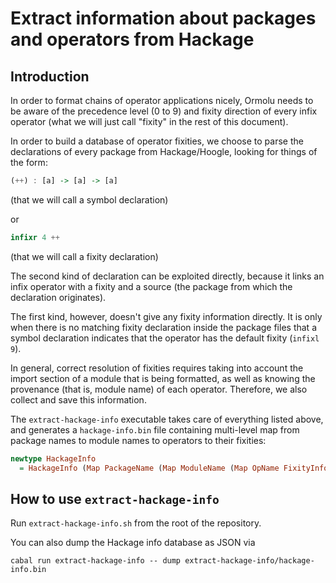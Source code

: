 # Extract information about packages and operators from Hackage

## Introduction

In order to format chains of operator applications nicely, Ormolu needs to
be aware of the precedence level (0 to 9) and fixity direction of every
infix operator (what we will just call "fixity" in the rest of this
document).

In order to build a database of operator fixities, we choose to parse the
declarations of every package from Hackage/Hoogle, looking for things of the
form:

```haskell
(++) : [a] -> [a] -> [a]
```

(that we will call a symbol declaration)

or

```haskell
infixr 4 ++
```

(that we will call a fixity declaration)

The second kind of declaration can be exploited directly, because it links
an infix operator with a fixity and a source (the package from which the
declaration originates).

The first kind, however, doesn't give any fixity information directly. It is
only when there is no matching fixity declaration inside the package files
that a symbol declaration indicates that the operator has the default fixity
(`infixl 9`).

In general, correct resolution of fixities requires taking into account the
import section of a module that is being formatted, as well as knowing the
provenance (that is, module name) of each operator. Therefore, we also
collect and save this information.

The `extract-hackage-info` executable takes care of everything listed above,
and generates a `hackage-info.bin` file containing multi-level map from
package names to module names to operators to their fixities:

```haskell
newtype HackageInfo
  = HackageInfo (Map PackageName (Map ModuleName (Map OpName FixityInfo)))
```

## How to use `extract-hackage-info`

Run `extract-hackage-info.sh` from the root of the repository.

You can also dump the Hackage info database as JSON via

```console
cabal run extract-hackage-info -- dump extract-hackage-info/hackage-info.bin
```
